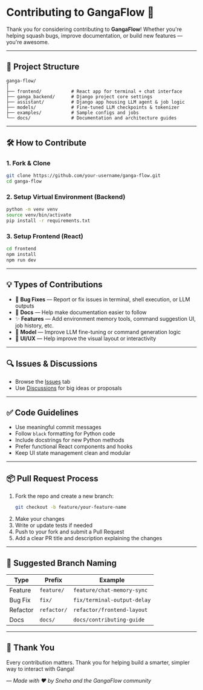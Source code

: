 # Contributing to GangaFlow 🚀

Thank you for considering contributing to **GangaFlow**! Whether you're helping squash bugs, improve documentation, or build new features — you're awesome.

---

## 🧱 Project Structure

```
ganga-flow/
│
├── frontend/           # React app for terminal + chat interface
├── ganga_backend/      # Django project core settings
├── assistant/          # Django app housing LLM agent & job logic
├── models/             # Fine-tuned LLM checkpoints & tokenizer
├── examples/           # Sample configs and jobs
└── docs/               # Documentation and architecture guides
```

---

## 🛠️ How to Contribute

### 1. Fork & Clone

```bash
git clone https://github.com/your-username/ganga-flow.git
cd ganga-flow
```

### 2. Setup Virtual Environment (Backend)

```bash
python -m venv venv
source venv/bin/activate
pip install -r requirements.txt
```

### 3. Setup Frontend (React)

```bash
cd frontend
npm install
npm run dev
```

---

## 💡 Types of Contributions

- 🐛 **Bug Fixes** — Report or fix issues in terminal, shell execution, or LLM outputs  
- 📖 **Docs** — Help make documentation easier to follow  
- ✨ **Features** — Add environment memory tools, command suggestion UI, job history, etc.  
- 🔬 **Model** — Improve LLM fine-tuning or command generation logic  
- 🎨 **UI/UX** — Help improve the visual layout or interactivity  

---

## 🔍 Issues & Discussions

- Browse the [Issues](https://github.com/your-repo/ganga-flow/issues) tab  
- Use [Discussions](https://github.com/your-repo/ganga-flow/discussions) for big ideas or proposals  

---

## ✅ Code Guidelines

- Use meaningful commit messages  
- Follow `black` formatting for Python code  
- Include docstrings for new Python methods  
- Prefer functional React components and hooks  
- Keep UI state management clean and modular  

---

## 📦 Pull Request Process

1. Fork the repo and create a new branch:  
   ```bash
   git checkout -b feature/your-feature-name
   ```
2. Make your changes  
3. Write or update tests if needed  
4. Push to your fork and submit a Pull Request  
5. Add a clear PR title and description explaining the changes  

---

## 📁 Suggested Branch Naming

| Type      | Prefix         | Example                      |
|-----------|----------------|------------------------------|
| Feature   | `feature/`     | `feature/chat-memory-sync`   |
| Bug Fix   | `fix/`         | `fix/terminal-output-delay`  |
| Refactor  | `refactor/`    | `refactor/frontend-layout`   |
| Docs      | `docs/`        | `docs/contributing-guide`    |

---

## 🙏 Thank You

Every contribution matters. Thank you for helping build a smarter, simpler way to interact with Ganga!

—
*Made with ❤️ by Sneha and the GangaFlow community*